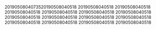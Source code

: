 2019050804073520190508040518
20190508040518
20190508040518
20190508040518
20190508040518
20190508040518
20190508040518
20190508040518
20190508040518
20190508040518
20190508040518
20190508040518
20190508040518
20190508040518
20190508040518
